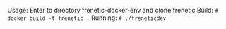 Usage:
Enter to directory frenetic-docker-env and clone frenetic
Build: `# docker build -t frenetic .`
Running: `# ./freneticdev`
